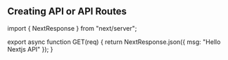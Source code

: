 ## Creating API or API Routes

import { NextResponse } from "next/server";

export async function GET(req) {
return NextResponse.json({ msg: "Hello Nextjs API" });
}
